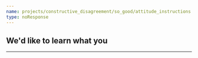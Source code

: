 ```yaml
---
name: projects/constructive_disagreement/so_good/attitude_instructions.md
type: noResponse
---
```


## We'd like to learn what you

---
